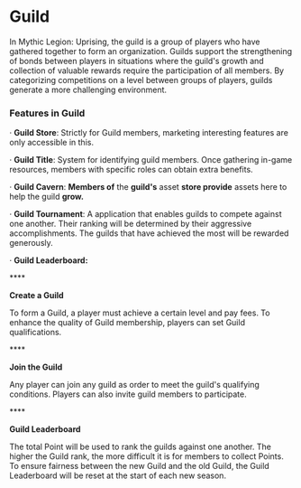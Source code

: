 # Guild

In Mythic Legion: Uprising, the guild is a group of players who have gathered together to form an organization. Guilds support the strengthening of bonds between players in situations where the guild's growth and collection of valuable rewards require the participation of all members. By categorizing competitions on a level between groups of players, guilds generate a more challenging environment.



### **Features in Guild**

· **Guild Store**: Strictly for Guild members, marketing interesting features are only accessible in this.

· **Guild Title**: System for identifying guild members. Once gathering in-game resources, members with specific roles can obtain extra benefits.

· **Guild Cavern**: **Members of** the **guild's** asset **store provide** assets here to help the guild **grow.**

· **Guild Tournament**: A application that enables guilds to compete against one another. Their ranking will be determined by their aggressive accomplishments. The guilds that have achieved the most will be rewarded generously.

· **Guild Leaderboard:**

&#x20;****&#x20;

**Create a Guild**

To form a Guild, a player must achieve a certain level and pay fees. To enhance the quality of Guild membership, players can set Guild qualifications.

&#x20;****&#x20;

**Join the Guild**

Any player can join any guild as order to meet the guild's qualifying conditions. Players can also invite guild members to participate.

&#x20;****&#x20;

**Guild Leaderboard**

The total Point will be used to rank the guilds against one another. The higher the Guild rank, the more difficult it is for members to collect Points. To ensure fairness between the new Guild and the old Guild, the Guild Leaderboard will be reset at the start of each new season.
